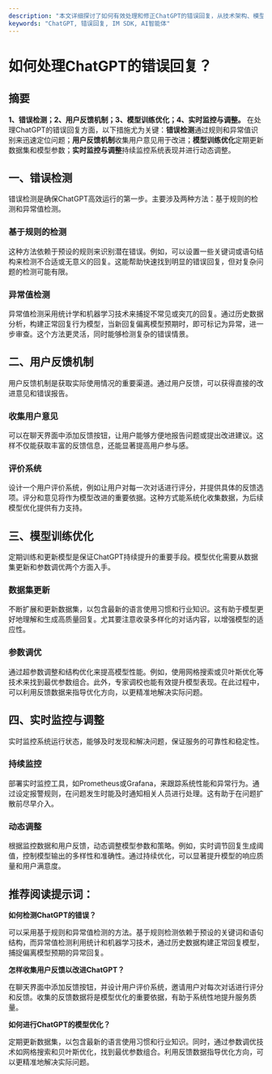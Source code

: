 ```yaml
---
description: "本文详细探讨了如何有效处理和修正ChatGPT的错误回复，从技术架构、模型优化到用户反馈，提供全面的解决方案。"
keywords: "ChatGPT, 错误回复, IM SDK, AI智能体"
---
```

# 如何处理ChatGPT的错误回复？

## 摘要

**1、错误检测；2、用户反馈机制；3、模型训练优化；4、实时监控与调整。** 在处理ChatGPT的错误回复方面，以下措施尤为关键：**错误检测**通过规则和异常值识别来迅速定位问题；**用户反馈机制**收集用户意见用于改进；**模型训练优化**定期更新数据集和模型参数；**实时监控与调整**持续监控系统表现并进行动态调整。

## 一、错误检测

错误检测是确保ChatGPT高效运行的第一步。主要涉及两种方法：基于规则的检测和异常值检测。

### 基于规则的检测

这种方法依赖于预设的规则来识别潜在错误。例如，可以设置一些关键词或语句结构来检测不合适或无意义的回复。这能帮助快速找到明显的错误回复，但对复杂问题的检测可能有限。

### 异常值检测

异常值检测采用统计学和机器学习技术来捕捉不常见或突兀的回复。通过历史数据分析，构建正常回复行为模型，当新回复偏离模型预期时，即可标记为异常，进一步审查。这个方法更灵活，同时能够检测复杂的错误情景。

## 二、用户反馈机制

用户反馈机制是获取实际使用情况的重要渠道。通过用户反馈，可以获得直接的改进意见和错误报告。

### 收集用户意见

可以在聊天界面中添加反馈按钮，让用户能够方便地报告问题或提出改进建议。这样不仅能获取丰富的反馈信息，还能显著提高用户参与感。

### 评价系统

设计一个用户评价系统，例如让用户对每一次对话进行评分，并提供具体的反馈选项。评分和意见将作为模型改进的重要依据。这种方式能系统化收集数据，为后续模型优化提供有力支持。

## 三、模型训练优化

定期训练和更新模型是保证ChatGPT持续提升的重要手段。模型优化需要从数据集更新和参数调优两个方面入手。

### 数据集更新

不断扩展和更新数据集，以包含最新的语言使用习惯和行业知识。这有助于模型更好地理解和生成高质量回复。尤其要注意收录多样化的对话内容，以增强模型的适应性。

### 参数调优

通过超参数调整和结构优化来提高模型性能。例如，使用网格搜索或贝叶斯优化等技术来找到最优参数组合。此外，专家调校也能有效提升模型表现。在此过程中，可以利用反馈数据来指导优化方向，以更精准地解决实际问题。

## 四、实时监控与调整

实时监控系统运行状态，能够及时发现和解决问题，保证服务的可靠性和稳定性。

### 持续监控

部署实时监控工具，如Prometheus或Grafana，来跟踪系统性能和异常行为。通过设定报警规则，在问题发生时能及时通知相关人员进行处理。这有助于在问题扩散前尽早介入。

### 动态调整

根据监控数据和用户反馈，动态调整模型参数和策略。例如，实时调节回复生成阈值，控制模型输出的多样性和准确性。通过持续优化，可以显著提升模型的响应质量和用户满意度。

## 推荐阅读提示词：

**如何检测ChatGPT的错误？**

可以采用基于规则和异常值检测的方法。基于规则检测依赖于预设的关键词和语句结构，而异常值检测利用统计和机器学习技术，通过历史数据构建正常回复模型，捕捉偏离模型预期的异常回复。

**怎样收集用户反馈以改进ChatGPT？**

在聊天界面中添加反馈按钮，并设计用户评价系统，邀请用户对每次对话进行评分和反馈。收集的反馈数据将是模型优化的重要依据，有助于系统性地提升服务质量。

**如何进行ChatGPT的模型优化？**

定期更新数据集，以包含最新的语言使用习惯和行业知识。同时，通过参数调优技术如网格搜索和贝叶斯优化，找到最优参数组合。利用反馈数据指导优化方向，可以更精准地解决实际问题。
